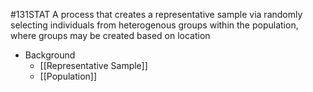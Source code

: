 #131STAT 
A process that creates a representative sample via randomly selecting individuals from heterogenous groups within the population, where groups may be created based on location

- Background
	- [[Representative Sample]]
	- [[Population]]